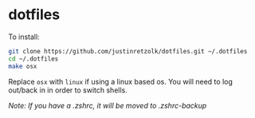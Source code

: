 # dotfiles

To install:
```bash
git clone https://github.com/justinretzolk/dotfiles.git ~/.dotfiles
cd ~/.dotfiles
make osx
```
Replace `osx` with `linux` if using a linux based os.
You will need to log out/back in in order to switch shells.

_Note: If you have a .zshrc, it will be moved to .zshrc-backup_
